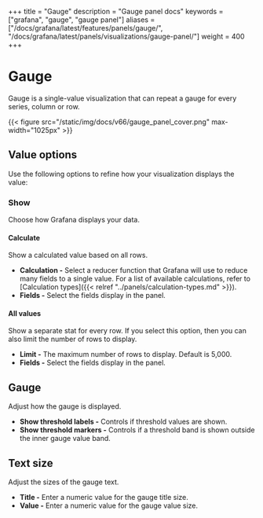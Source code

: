+++
title = "Gauge"
description = "Gauge panel docs"
keywords = ["grafana", "gauge", "gauge panel"]
aliases = ["/docs/grafana/latest/features/panels/gauge/", "/docs/grafana/latest/panels/visualizations/gauge-panel/"]
weight = 400
+++

# Gauge

Gauge is a single-value visualization that can repeat a gauge for every series, column or row.

{{< figure src="/static/img/docs/v66/gauge_panel_cover.png" max-width="1025px" >}}

## Value options

Use the following options to refine how your visualization displays the value:

### Show

Choose how Grafana displays your data.

#### Calculate

Show a calculated value based on all rows.

- **Calculation -** Select a reducer function that Grafana will use to reduce many fields to a single value. For a list of available calculations, refer to [Calculation types]({{< relref "../panels/calculation-types.md" >}}).
- **Fields -** Select the fields display in the panel.

#### All values

Show a separate stat for every row. If you select this option, then you can also limit the number of rows to display.

- **Limit -** The maximum number of rows to display. Default is 5,000.
- **Fields -** Select the fields display in the panel.

## Gauge

Adjust how the gauge is displayed.

- **Show threshold labels -** Controls if threshold values are shown.
- **Show threshold markers -** Controls if a threshold band is shown outside the inner gauge value band.

## Text size

Adjust the sizes of the gauge text.

- **Title -** Enter a numeric value for the gauge title size.
- **Value -** Enter a numeric value for the gauge value size.
